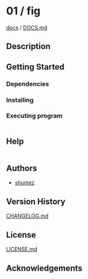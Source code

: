 <!--
Filename: 	README.md
Project: 	/Users/shume/Developer/zho/BasicLanguageLearningPart1/01/fig
Author: 	shumez <https://github.com/shumez>
Created: 	2019-05-03 14:33:6
Modified: 	2019-05-03 14:33:56
-----
Copyright (c) 2019 shumez
-->

# 01 / fig

<!-- [![cover](img/)][img] -->


[docs] / [DOCS.md]


## Description


## Getting Started



### Dependencies



### Installing



### Executing program

```
```

## Help

```
```

## Authors

* [shumez]

## Version History

[CHANGELOG.md]

## License

[LICENSE.md]


## Acknowledgements


<!-- ------------------------------- -->
[shumez]: shumez
[img]: img/
[DOCS.md]: docs/DOCS.md
[docs]: docs/
[CHANGELOG.md]: CHANGELOG.md
[LICENSE.md]: LICENSE.md
